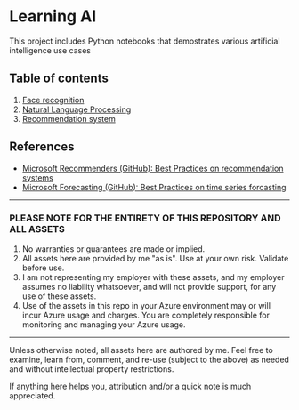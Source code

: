 # Learning AI

This project includes Python notebooks that demostrates various artificial intelligence use cases

## Table of contents

1. [Face recognition](./face)
2. [Natural Language Processing](./nlp)
3. [Recommendation system](./recommendation)

## References

- [Microsoft Recommenders (GitHub): Best Practices on recommendation systems](https://github.com/microsoft/recommenders)
- [Microsoft Forecasting (GitHub): Best Practices on time series forcasting](https://github.com/microsoft/forecasting)


---

### PLEASE NOTE FOR THE ENTIRETY OF THIS REPOSITORY AND ALL ASSETS

1. No warranties or guarantees are made or implied.
2. All assets here are provided by me "as is". Use at your own risk. Validate before use.
3. I am not representing my employer with these assets, and my employer assumes no liability whatsoever, and will not provide support, for any use of these assets.
4. Use of the assets in this repo in your Azure environment may or will incur Azure usage and charges. You are completely responsible for monitoring and managing your Azure usage.

---

Unless otherwise noted, all assets here are authored by me. Feel free to examine, learn from, comment, and re-use (subject to the above) as needed and without intellectual property restrictions.

If anything here helps you, attribution and/or a quick note is much appreciated.
